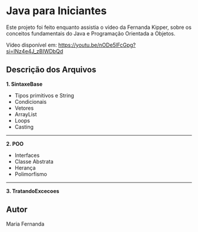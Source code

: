 # Java para Iniciantes

Este projeto foi feito enquanto assistia o vídeo da Fernanda Kipper, sobre os conceitos fundamentais do Java e Programação Orientada a Objetos.

Vídeo disponível em: https://youtu.be/nODe5lFcGpg?si=INz4e4J_zBIWDbQd

## Descrição dos Arquivos

**1. SintaxeBase**  
* Tipos primitivos e String
* Condicionais
* Vetores
* ArrayList
* Loops
* Casting
---
**2. POO**
* Interfaces
* Classe Abstrata
* Herança
* Polimorfismo
---
**3. TratandoExcecoes**


## Autor
Maria Fernanda
